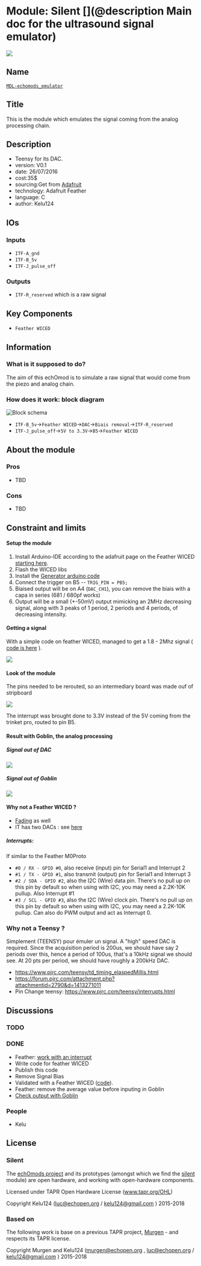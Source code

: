 # Module: Silent [](@description Main doc for the ultrasound signal emulator)

![](/silent/viewme.png)

## Name

[`MDL-echomods_emulator`]()

## Title

This is the module which emulates the signal coming from the analog processing chain.

## Description

* Teensy for its DAC.
* version: V0.1
* date: 26/07/2016
* cost:35$
* sourcing:Get from [Adafruit](https://www.adafruit.com/products/3056)
* technology: Adafruit Feather
* language: C
* author: Kelu124

## IOs

### Inputs

* `ITF-A_gnd`
* `ITF-B_5v`
* `ITF-J_pulse_off`

### Outputs

* `ITF-R_reserved` which is a raw signal

## Key Components

* `Feather WICED`

## Information

### What is it supposed to do?

The aim of this echOmod is to simulate a raw signal that would come from the piezo and analog chain.

### How does it work: block diagram

![Block schema](/silent/source/blocks.png)

* `ITF-B_5v`->`Feather WICED`->`DAC`->`Biais removal`->`ITF-R_reserved`
* `ITF-J_pulse_off`->`5V to 3.3V`->`B5`->`Feather WICED`

## About the module

### Pros

* TBD

### Cons

* TBD

## Constraint and limits

#### Setup the module

1. Install Arduino-IDE according to the adafruit page on the Feather WICED [starting here](https://learn.adafruit.com/introducing-the-adafruit-wiced-feather-wifi/get-the-wiced-bsp).
2. Flash the WICED libs
3. Install the [Generator arduino code](/silent/software/featherWICED/SignalGenerator/SignalGenerator.ino)
4. Connect the trigger on B5 -- `TRIG_PIN = PB5;`
5. Biaised output will be on A4 (`DAC_CH1`), you can remove the biais with a capa in series (681 / 680pf works) 
6. Output will be a small (+-50mV) output mimicking an 2MHz decreasing signal, along with 3 peaks of 1 period, 2 periods and 4 periods, of decreasing intensity.

#### Getting a signal 

With a simple code on feather WICED, managed to get a 1.8 - 2Mhz signal ( [code is here](/silent/software/featherWICED/SimpleSignalGenerator.ino) ).

![](/silent/software/featherWICED/SimpleSignalGenerator.png)

#### Look of the module

The pins needed to be rerouted, so an intermediary board was made ouf of stripboard

![](/silent/images/silent.png)

The interrupt was brought done to 3.3V instead of the 5V coming from the trinket pro, routed to pin B5.

#### Result with Goblin, the analog processing

##### Signal out of DAC

![](/silent/images/SilentOutput.JPG)

##### Signal out of Goblin

![](/silent/images/SilentEnveloppeFinal.JPG)

#### Why not a Feather WICED ?

* [Fading](https://github.com/adafruit/Adafruit_WICED_Arduino/blob/master/examples/Hardware/PWM/Fading/Fading.ino) as well 
* IT has two DACs : see [here](https://cdn-learn.adafruit.com/assets/assets/000/031/391/medium800/adafruit_products_WICEDPinout.jpg?1458753854) 

##### Interrupts:

If similar to the Feather M0Proto

* `#0 / RX - GPIO #0`, also receive (input) pin for Serial1 and Interrupt 2
* `#1 / TX - GPIO #1`, also transmit (output) pin for Serial1 and Interrupt 3
* `#2 / SDA - GPIO #2`, also the I2C (Wire) data pin. There's no pull up on this pin by default so when using with I2C, you may need a 2.2K-10K pullup. Also Interrupt #1
* `#3 / SCL - GPIO #3`, also the I2C (Wire) clock pin. There's no pull up on this pin by default so when using with I2C, you may need a 2.2K-10K pullup. Can also do PWM output and act as Interrupt 0.

### Why not a Teensy ?

Simplement (TEENSY) pour émuler un signal. A "high" speed DAC is required. Since the acquisition period is 200us, we should have say 2 periods over this, hence a period of 100us, that's a 10kHz signal we should see. At 20 pts per period, we should have roughly a 200kHz DAC.
* https://www.pjrc.com/teensy/td_timing_elaspedMillis.html
* https://forum.pjrc.com/attachment.php?attachmentid=2790&d=1413271011
* Pin Change teensy: https://www.pjrc.com/teensy/interrupts.html


## Discussions

### TODO

### DONE

* Feather: [work with an interrupt](/silent/software/featherWICED/SignalGenerator.ino)
* Write code for feather WICED
* Publish this code
* Remove Signal Bias
* Validated with a Feather WICED ([code](/silent/software/featherWICED/SimpleSignalGenerator.ino)).
* Feather: remove the average value before inputing in Goblin
* [Check output with Goblin](/silent/2016-08-09-SilentPlusTobo.md)

### People

* Kelu

## License

### Silent 

The [echOmods project](https://github.com/kelu124/echomods) and its prototypes (amongst which we find the [silent](/silent/) module) are open hardware, and working with open-hardware components.

Licensed under TAPR Open Hardware License (www.tapr.org/OHL)

Copyright Kelu124 (luc@echopen.org / kelu124@gmail.com ) 2015-2018

### Based on 

The following work is base on a previous TAPR project, [Murgen](https://github.com/kelu124/murgen-dev-kit) - and respects its TAPR license.

Copyright Murgen and Kelu124 (murgen@echopen.org , luc@echopen.org / kelu124@gmail.com ) 2015-2018

